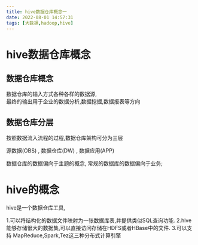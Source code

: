 ```yaml
---
title: hive数据仓库概念一
date: 2022-08-01 14:57:31
tags: [大数据,hadoop,hive]
---
```

# hive数据仓库概念

## 数据仓库概念

数据仓库的输入方式各种各样的数据源,  
最终的输出用于企业的数据分析,数据挖掘,数据报表等方向

<!--more-->

## 数据仓库分层
按照数据流入流程的过程,数据仓库架构可分为三层

源数据(OBS) , 数据仓库(DW) , 数据应用(APP)

数据仓库的数据偏向于主题的概念,
常规的数据库的数据偏向于业务;

# hive的概念
hive是一个数据仓库工具,

1.可以将结构化的数据文件映射为一张数据库表,并提供类似SQL查询功能.
2.hive能够存储很大的数据集,可以直接访问存储在HDFS或者HBase中的文件.
3.可以支持 MapReduce,Spark,Tez这三种分布式计算引擎
